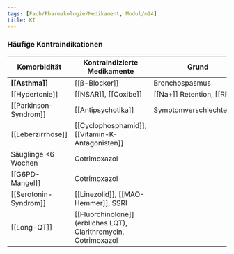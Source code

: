 ```yaml
---
tags: [Fach/Pharmakologie/Medikament, Modul/m24]
title: KI
---
```

### Häufige Kontraindikationen
| Komorbidität        | Kontraindizierte Medikamente                | Grund                      |
| ------------------- | ------------------------------------------- | -------------------------- |
| **[[Asthma]]**      | [[β-Blocker]]                               | Bronchospasmus             |
| [[Hypertonie]]      | [[NSAR]], [[Coxibe]]                        | [[Na+]] Retention, [[RR]]↑ |
| [[Parkinson-Syndrom]]       | [[Antipsychotika]]                          | Symptomverschlechterung    |
| [[Leberzirrhose]]   | [[Cyclophosphamid]], [[Vitamin-K-Antagonisten]] |                            |
| Säuglinge <6 Wochen | Cotrimoxazol                                |                            |
| [[G6PD-Mangel]]     | Cotrimoxazol                                |                            |
| [[Serotonin-Syndrom]]   | [[Linezolid]], [[MAO-Hemmer]], SSRI         |                            |
| [[Long-QT]]         | [[Fluorchinolone]] (erbliches LQT), Clarithromycin, Cotrimoxazol                                            |                            |

